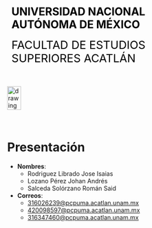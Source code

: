 <div style="display: table;">
    <div style="width: 75%;float: left;margin: auto;padding: 50px 0px 50px 10px; float: left;">
        <span style="color: black;font-size: 25px;font-weight: bold;">UNIVERSIDAD NACIONAL AUTÓNOMA DE MÉXICO</span></br></br>
        <span style="color: black;font-size: 26px;">FACULTAD DE ESTUDIOS SUPERIORES ACATLÁN</span>
    </div>
    <img src="/archivos/index/fesa.png" alt="drawing" width="200" style="width: 25%;"/>
</div>

&nbsp;
# Presentación

- **Nombres**:   
    - Rodriguez Librado Jose Isaias
    - Lozano Pérez Johan Andrés
    - Salceda Solórzano Román Said
- **Correos**:  
    - 316026239@pcpuma.acatlan.unam.mx
    - 420098597@pcpuma.acatlan.unam.mx
    - 316347460@pcpuma.acatlan.unam.mx
